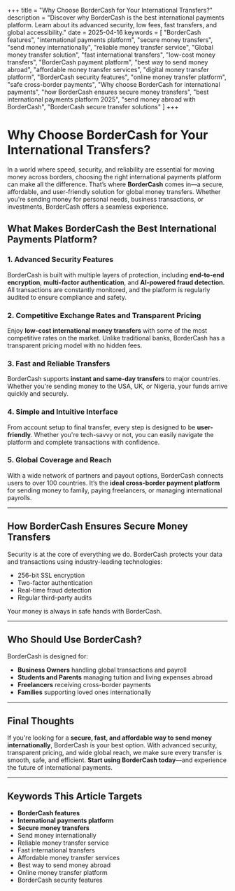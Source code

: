 +++
title = "Why Choose BorderCash for Your International Transfers?"
description = "Discover why BorderCash is the best international payments platform. Learn about its advanced security, low fees, fast transfers, and global accessibility."
date = 2025-04-16
keywords = [
  "BorderCash features",
  "international payments platform",
  "secure money transfers",
  "send money internationally",
  "reliable money transfer service",
  "Global money transfer solution",
  "fast international transfers",
  "low-cost money transfers",
  "BorderCash payment platform",
  "best way to send money abroad",
  "affordable money transfer services",
  "digital money transfer platform",
  "BorderCash security features",
  "online money transfer platform",
  "safe cross-border payments",
  "Why choose BorderCash for international payments",
  "how BorderCash ensures secure money transfers",
  "best international payments platform 2025",
  "send money abroad with BorderCash",
  "BorderCash secure transfer solutions"
]
+++

# Why Choose BorderCash for Your International Transfers?

In a world where speed, security, and reliability are essential for moving money across borders, choosing the right international payments platform can make all the difference. That’s where **BorderCash** comes in—a secure, affordable, and user-friendly solution for global money transfers. Whether you're sending money for personal needs, business transactions, or investments, BorderCash offers a seamless experience.

## What Makes BorderCash the Best International Payments Platform?

### 1. Advanced Security Features

BorderCash is built with multiple layers of protection, including **end-to-end encryption**, **multi-factor authentication**, and **AI-powered fraud detection**. All transactions are constantly monitored, and the platform is regularly audited to ensure compliance and safety.

### 2. Competitive Exchange Rates and Transparent Pricing

Enjoy **low-cost international money transfers** with some of the most competitive rates on the market. Unlike traditional banks, BorderCash has a transparent pricing model with no hidden fees.

### 3. Fast and Reliable Transfers

BorderCash supports **instant and same-day transfers** to major countries. Whether you're sending money to the USA, UK, or Nigeria, your funds arrive quickly and securely.

### 4. Simple and Intuitive Interface

From account setup to final transfer, every step is designed to be **user-friendly**. Whether you're tech-savvy or not, you can easily navigate the platform and complete transactions with confidence.

### 5. Global Coverage and Reach

With a wide network of partners and payout options, BorderCash connects users to over 100 countries. It’s the **ideal cross-border payment platform** for sending money to family, paying freelancers, or managing international payrolls.

---

## How BorderCash Ensures Secure Money Transfers

Security is at the core of everything we do. BorderCash protects your data and transactions using industry-leading technologies:

- 256-bit SSL encryption  
- Two-factor authentication  
- Real-time fraud detection  
- Regular third-party audits  

Your money is always in safe hands with BorderCash.

---

## Who Should Use BorderCash?

BorderCash is designed for:

- **Business Owners** handling global transactions and payroll  
- **Students and Parents** managing tuition and living expenses abroad  
- **Freelancers** receiving cross-border payments  
- **Families** supporting loved ones internationally  

---

## Final Thoughts

If you're looking for a **secure, fast, and affordable way to send money internationally**, BorderCash is your best option. With advanced security, transparent pricing, and wide global reach, we make sure every transfer is smooth, safe, and efficient. **Start using BorderCash today**—and experience the future of international payments.

---

## Keywords This Article Targets

- **BorderCash features**  
- **International payments platform**  
- **Secure money transfers**  
- Send money internationally  
- Reliable money transfer service  
- Fast international transfers  
- Affordable money transfer services  
- Best way to send money abroad  
- Online money transfer platform  
- BorderCash security features